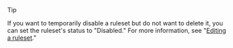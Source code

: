 > [!TIP]
> If you want to temporarily disable a ruleset but do not want to delete it, you can set the ruleset's status to "Disabled." For more information, see "[Editing a ruleset](#editing-a-ruleset)."
